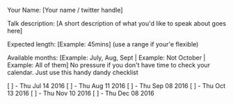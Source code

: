 Your Name: [Your name / twitter handle]

Talk description: [A short description of what you'd like to speak about goes here]

Expected length: [Example: 45mins] (use a range if your'e flexible)

Available months: [Example: July, Aug, Sept | Example: Not October | Example: All of them] No pressure if you don't have time to check your calendar. Just use this handy dandy checklist

[ ] - Thu Jul 14 2016
[ ] - Thu Aug 11 2016
[ ] - Thu Sep 08 2016
[ ] - Thu Oct 13 2016
[ ] - Thu Nov 10 2016
[ ] - Thu Dec 08 2016
